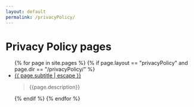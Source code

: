 ```yaml
---
layout: default
permalink: /privacyPolicy/
---
```

<h1>Privacy Policy pages</h1>
<ul>
  {% for page in site.pages %}
    {% if page.layout == "privacyPolicy" and page.dir == "/privacyPolicy/" %}
    <li>
        <a href="{{ page.url | prepend: site.baseurl }}">{{ page.subtitle | escape }}</a>
        <blockquote> {{page.description}}</blockquote>
    </li>
    {% endif %}
  {% endfor %}
</ul>
